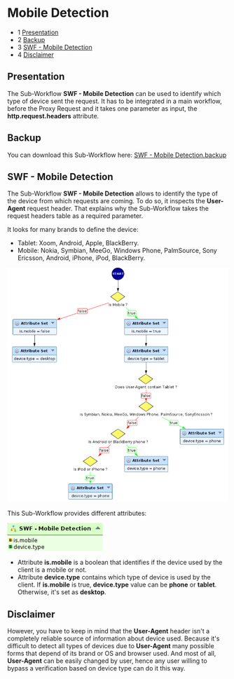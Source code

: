 Mobile Detection
================

* 1 [Presentation](#presentation)
* 2 [Backup](#backup)
* 3 [SWF - Mobile Detection](#swf-mobile-detection)
* 4 [Disclaimer](#disclaimer)

Presentation
------------

The Sub-Workflow **SWF - Mobile Detection** can be used to identify which type of device sent the request. It has to be integrated in a main workflow, before the Proxy Request and it takes one parameter as input, the **http.request.headers** attribute.

Backup
------

You can download this Sub-Workflow here: [SWF - Mobile Detection.backup](./backup/SWF%20-%20Mobile%20Detection.backup)

SWF - Mobile Detection
----------------------

The Sub-Workflow **SWF - Mobile Detection** allows to identify the type of the device from which requests are coming. To do so, it inspects the **User-Agent** request header. That explains why the Sub-Workflow takes the request headers table as a required parameter.

It looks for many brands to define the device:
* Tablet: Xoom, Android, Apple, BlackBerry.
* Mobile: Nokia, Symbian, MeeGo, Windows Phone, PalmSource, Sony Ericsson, Android, iPhone, iPod, BlackBerry.

![](./attachments/mobile_detection_swf.png)

This Sub-Workflow provides different attributes: 

![](./attachments/mobile_detection_output.png)

* Attribute **is.mobile** is a boolean that identifies if the device used by the client is a mobile or not.
* Attribute **device.type** contains which type of device is used by the client. If **is.mobile** is true, **device.type** value can be **phone** or **tablet**. Otherwise, it's set as **desktop**.

Disclaimer
----------

However, you have to keep in mind that the **User-Agent** header isn't a completely reliable source of information about device used. Because it's difficult to detect all types of devices due to **User-Agent** many possible forms that depend of its brand or OS and browser used. And most of all, **User-Agent** can be easily changed by user, hence any user willing to bypass a verification based on device type can do it this way.
